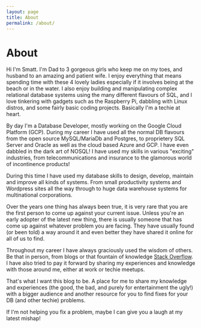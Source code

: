```yaml
---
layout: page
title: About
permalink: /about/
---
```


# About

Hi I'm Smatt.  I'm Dad to 3 gorgeous girls who keep me on my toes, and husband to an amazing and patient wife. I enjoy everything that means spending time with these 4 lovely ladies especially if it involves being at the beach or in the water.  I also enjoy building and manipulating complex relational database systems using the many different flavours of SQL, and I love tinkering with gadgets such as the Raspberry Pi, dabbling with Linux distros, and some fairly basic coding projects.  Basically I'm a techie at heart.

By day I'm a Database Developer, mostly working on the Google Cloud Platform (GCP).  During my career I have used all the normal DB flavours from the open source MySQL/MariaDb and Postgres, to proprietery SQL Server and Oracle as well as the cloud based Azure and GCP. I have even dabbled in the dark art of NOSQL!  I have used my skills in various "exciting" industries, from telecommunications and insurance to the glamorous world of incontinence products!

During this time I have used my database skills to design, develop, maintain and improve all kinds of systems.  From small productivity systems and Wordpress sites all the way through to huge data warehouse systems for multinational corporations.

Over the years one thing has always been true, it is very rare that you are the first person to come up against your current issue.  Unless you're an early adopter of the latest new thing, there is usually someone that has come up against whatever problem you are facing.  They have usually found (or been told) a way around it and even better they have shared it online for all of us to find.

Throughout my career I have always graciously used the wisdom of others.  Be that in person, from blogs or that fountain of knowledge [Stack Overflow](https://stackoverflow.com/).  I have also tried to pay it forward by sharing my experiences and knowledge with those around me, either at work or techie meetups.

That's what I want this blog to be.  A place for me to share my knowledge and experiences (the good, the bad, and purely for entertainment the ugly!) with a bigger audience and another resource for you to find fixes for your DB (and other techie) problems.

If I'm not helping you fix a problem, maybe I can give you a laugh at my latest mishap!
